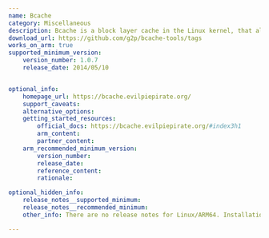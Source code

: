 ```yaml
---
name: Bcache
category: Miscellaneous
description: Bcache is a block layer cache in the Linux kernel, that allows fast disk drives such as flash-based SSDs to act as a cache for the slower HDDs.
download_url: https://github.com/g2p/bcache-tools/tags
works_on_arm: true
supported_minimum_version:
    version_number: 1.0.7
    release_date: 2014/05/10


optional_info:
    homepage_url: https://bcache.evilpiepirate.org/
    support_caveats:
    alternative_options:
    getting_started_resources:
        official_docs: https://bcache.evilpiepirate.org/#index3h1
        arm_content:
        partner_content:
    arm_recommended_minimum_version:
        version_number:
        release_date:
        reference_content:
        rationale:

optional_hidden_info:
    release_notes__supported_minimum:
    release_notes__recommended_minimum:
    other_info: There are no release notes for Linux/ARM64. Installation is done via "apt-get install bcache-tools". Minimum version 1.0.7 corresponds to ubuntu:14.04 and version 1.0.8 corresponds to ubuntu:24.04.

---
```


